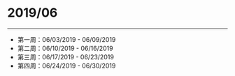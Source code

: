 # 2019/06  
---  
- 第一周：06/03/2019 - 06/09/2019  
- 第二周：06/10/2019 - 06/16/2019  
- 第三周：06/17/2019 - 06/23/2019  
- 第四周：06/24/2019 - 06/30/2019  